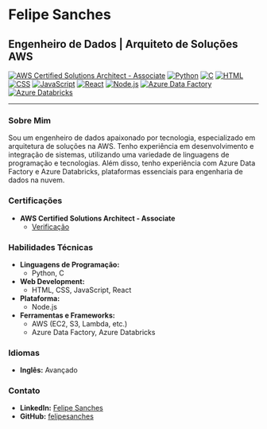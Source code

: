 # Felipe Sanches

## Engenheiro de Dados | Arquiteto de Soluções AWS

[![AWS Certified Solutions Architect - Associate](https://img.shields.io/badge/AWS%20Certified-Solutions%20Architect%20Associate-orange)](https://www.youracclaim.com/badges/xxxxxxxx-xxxx-xxxx-xxxx-xxxxxxxxxxxx)
[![Python](https://img.shields.io/badge/-Python-blue)](https://www.python.org/)
[![C](https://img.shields.io/badge/-C-blue)](https://en.wikipedia.org/wiki/C_(programming_language))
[![HTML](https://img.shields.io/badge/-HTML-orange)](https://en.wikipedia.org/wiki/HTML)
[![CSS](https://img.shields.io/badge/-CSS-blue)](https://en.wikipedia.org/wiki/CSS)
[![JavaScript](https://img.shields.io/badge/-JavaScript-yellow)](https://en.wikipedia.org/wiki/JavaScript)
[![React](https://img.shields.io/badge/-React-blue)](https://reactjs.org/)
[![Node.js](https://img.shields.io/badge/-Node.js-green)](https://nodejs.org/)
[![Azure Data Factory](https://img.shields.io/badge/-Azure%20Data%20Factory-blue)](https://azure.microsoft.com/en-us/services/data-factory/)
[![Azure Databricks](https://img.shields.io/badge/-Azure%20Databricks-blue)](https://azure.microsoft.com/en-us/services/databricks/)

---

### Sobre Mim

Sou um engenheiro de dados apaixonado por tecnologia, especializado em arquitetura de soluções na AWS. Tenho experiência em desenvolvimento e integração de sistemas, utilizando uma variedade de linguagens de programação e tecnologias. Além disso, tenho experiência com Azure Data Factory e Azure Databricks, plataformas essenciais para engenharia de dados na nuvem.

### Certificações

- **AWS Certified Solutions Architect - Associate**
  - [Verificação](https://www.credly.com/badges/8c356541-1bec-438e-b976-f7d8a99b774a/public_url)

### Habilidades Técnicas

- **Linguagens de Programação:**
  - Python, C
- **Web Development:**
  - HTML, CSS, JavaScript, React
- **Plataforma:**
  - Node.js
- **Ferramentas e Frameworks:**
  - AWS (EC2, S3, Lambda, etc.)
  - Azure Data Factory, Azure Databricks

### Idiomas

- **Inglês:** Avançado

### Contato

- **LinkedIn:** [Felipe Sanches](https://www.linkedin.com/in/fnsanches)
- **GitHub:** [felipesanches](https://github.com/fnsanches)

